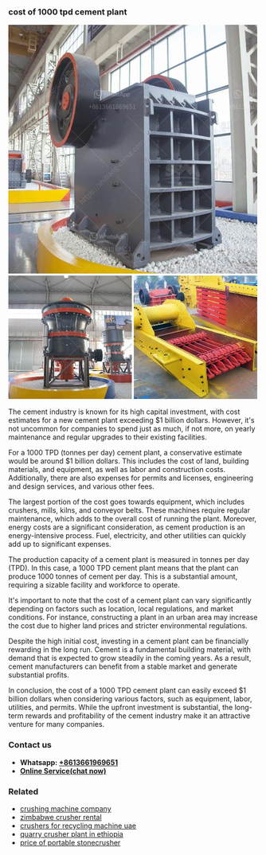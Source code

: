 <h3>cost of 1000 tpd cement plant</h3><img src='1704791425.jpg' alt=''><p>The cement industry is known for its high capital investment, with cost estimates for a new cement plant exceeding $1 billion dollars. However, it's not uncommon for companies to spend just as much, if not more, on yearly maintenance and regular upgrades to their existing facilities.</p><p>For a 1000 TPD (tonnes per day) cement plant, a conservative estimate would be around $1 billion dollars. This includes the cost of land, building materials, and equipment, as well as labor and construction costs. Additionally, there are also expenses for permits and licenses, engineering and design services, and various other fees.</p><p>The largest portion of the cost goes towards equipment, which includes crushers, mills, kilns, and conveyor belts. These machines require regular maintenance, which adds to the overall cost of running the plant. Moreover, energy costs are a significant consideration, as cement production is an energy-intensive process. Fuel, electricity, and other utilities can quickly add up to significant expenses.</p><p>The production capacity of a cement plant is measured in tonnes per day (TPD). In this case, a 1000 TPD cement plant means that the plant can produce 1000 tonnes of cement per day. This is a substantial amount, requiring a sizable facility and workforce to operate.</p><p>It's important to note that the cost of a cement plant can vary significantly depending on factors such as location, local regulations, and market conditions. For instance, constructing a plant in an urban area may increase the cost due to higher land prices and stricter environmental regulations.</p><p>Despite the high initial cost, investing in a cement plant can be financially rewarding in the long run. Cement is a fundamental building material, with demand that is expected to grow steadily in the coming years. As a result, cement manufacturers can benefit from a stable market and generate substantial profits.</p><p>In conclusion, the cost of a 1000 TPD cement plant can easily exceed $1 billion dollars when considering various factors, such as equipment, labor, utilities, and permits. While the upfront investment is substantial, the long-term rewards and profitability of the cement industry make it an attractive venture for many companies.</p><h3>Contact us</h3><ul><li><strong>Whatsapp:&nbsp;<a href="https://wa.me/8613661969651">+8613661969651</a></strong></li><li><a href="https://swt.shibang-china.com/?git&amp;zhl&amp;cost of 1000 tpd cement plant"><strong>Online Service(chat now)</strong></a></li></ul><h3>Related</h3><ul><li><a href='crushing machine company.md'>crushing machine company</a></li><li><a href='zimbabwe crusher rental.md'>zimbabwe crusher rental</a></li><li><a href='crushers for recycling machine uae.md'>crushers for recycling machine uae</a></li><li><a href='quarry crusher plant in ethiopia.md'>quarry crusher plant in ethiopia</a></li><li><a href='price of portable stonecrusher.md'>price of portable stonecrusher</a></li></ul>